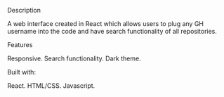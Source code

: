 Description

A web interface created in React which allows users to plug any GH username into the code and have search functionality of all repositories.

Features

Responsive.
Search functionality.
Dark theme.

Built with:

React.
HTML/CSS.
Javascript.
